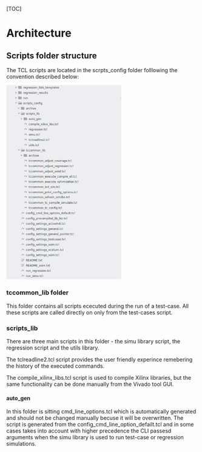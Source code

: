 

[TOC]

# Architecture



## Scripts folder structure

The TCL scripts are located in the scrpts_config folder folllowing the convention described below:

<img src="images/scritps_folder_structure.png" alt="image-20240608225620702" style="zoom:50%;" />

### tccommon_lib folder

This folder contains all scripts ececuted during the run of a test-case. All these scripts are called directly on only from the test-cases script.

### scripts_lib

There are three main scripts in this folder - the simu library script, the regression script and the utils library.

The tclreadline2.tcl script provides the user friendly experince remebering the history of the executed commands.

The compile_xilinx_libs.tcl script is used to compile Xilinx libraries, but the same functionality can be done manually from the Vivado tool GUI.

#### auto_gen

In this folder is sitting cmd_line_options.tcl which is automatically generated and should not be changed manually becuse it will be overwritten. The script is generated from the config_cmd_line_option_defailt.tcl and in some cases takes into account with higher precedence the CLI passesd arguments when the simu library is used to run test-case or regression simulations.
